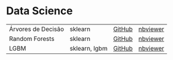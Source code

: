 # Data Science

<table>
 <tr>
  <td>Árvores de Decisão</td>
  <td>sklearn</td>
  <td><a href="/notebooks/01_arvore_decisao.ipynb">GitHub</a></td>
  <td><a href="https://nbviewer.jupyter.org/github/jhklarcher/data-science/blob/master/notebooks/01_arvore_decisao.ipynb">nbviewer</a></td>
 </tr>
 <tr>
  <td>Random Forests</td>
  <td>sklearn</td>
  <td><a href="/notebooks/02_random_forest.ipynb">GitHub</a></td>
  <td><a href="https://nbviewer.jupyter.org/github/jhklarcher/data-science/blob/master/notebooks/02_random_forest.ipynb">nbviewer</a></td>
 </tr>
 <tr>
  <td>LGBM</td>
  <td>sklearn, lgbm</td>
  <td><a href="/notebooks/03_LGBM.ipynb">GitHub</a></td>
  <td><a href="https://nbviewer.jupyter.org/github/jhklarcher/data-science/blob/master/notebooks/03_LGBM.ipynb">nbviewer</a></td>
  </tr>
</table> 


